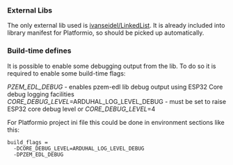 ### External Libs
The only external lib used is [ivanseidel/LinkedList](https://github.com/ivanseidel/LinkedList). It is already included into library manifest for Platformio, so should be picked up automatically.


### Build-time defines
It is possible to enable some debugging output from the lib. To do so it is required to enable some build-time flags:

*PZEM_EDL_DEBUG*    - enables pzem-edl lib debug output using ESP32 Core debug logging facilities
*CORE_DEBUG_LEVEL*=ARDUHAL_LOG_LEVEL_DEBUG  - must be set to raise ESP32 core debug level
or
*CORE_DEBUG_LEVEL*=4

For Platformio project ini file this could be done in environment sections like this:

```[env:debug]
build_flags =
  -DCORE_DEBUG_LEVEL=ARDUHAL_LOG_LEVEL_DEBUG
  -DPZEM_EDL_DEBUG
```
